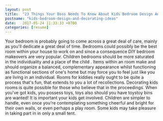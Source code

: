 ```yaml
---
layout: post
title:  "23 Things Your Boss Needs To Know About Kids Bedroom Design And Decorating Ideas"
postname: "kids-bedroom-design-and-decorating-ideas"
date:   2017-05-24 11:33:33 +0700
categories: [resume]
---
```

Your bedroom is probably going to come across a great deal of care, mainly as you'll dedicate a great deal of time. Bedrooms could possibly be the best room within your house to work on and since a consequence DIY bedroom makeovers are very popular. Children bedrooms should be more saturated in the individuality and a place of the child . Items within an room make and should organize a balanced, complementary appearance whilst functioning as functional sections of one's home but may force you to feel just like you are living in an individual. Rooms for kiddies really ought to be quite a process that's fun, that extends to you a lot of recollections. Decorating kids rooms is quite possible for those who believe that in the proceedings. When you've got kids, you possess toys, toys also should you have toystoy bins are wanted! It is important your kids get involved. Children are simpler to handle, even once you're contemplating something cheerful and bright for their own walls, or even perhaps a play room. Some kids may take pleasure in taking part in in only a small tent.
